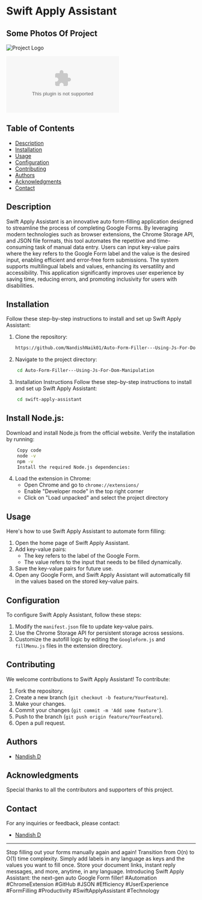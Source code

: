 # Swift Apply Assistant

## Some Photos Of Project


![Project Logo](https://github.com/NandishNaik01/Auto-Form-Filler---Using-Js-For-Dom-Manipulation/assets/147323163/a94a1684-a170-4582-85c2-6bc7bb9642c8)

![Project Documentation](https://github.com/user-attachments/files/15521121/Final.Year.Project.Report.docx)


## Table of Contents

- [Description](#description)
- [Installation](#installation)
- [Usage](#usage)
- [Configuration](#configuration)
- [Contributing](#contributing)
- [Authors](#authors)
- [Acknowledgments](#acknowledgments)
- [Contact](#contact)

## Description

Swift Apply Assistant is an innovative auto form-filling application designed to streamline the process of completing Google Forms. By leveraging modern technologies such as browser extensions, the Chrome Storage API, and JSON file formats, this tool automates the repetitive and time-consuming task of manual data entry. Users can input key-value pairs where the key refers to the Google Form label and the value is the desired input, enabling efficient and error-free form submissions. The system supports multilingual labels and values, enhancing its versatility and accessibility. This application significantly improves user experience by saving time, reducing errors, and promoting inclusivity for users with disabilities.

## Installation

Follow these step-by-step instructions to install and set up Swift Apply Assistant:

1. Clone the repository:

   ```bash
   https://github.com/NandishNaik01/Auto-Form-Filler---Using-Js-For-Dom-Manipulation.git
   ```

2. Navigate to the project directory:

```bash
    cd Auto-Form-Filler---Using-Js-For-Dom-Manipulation
```

3. Installation Instructions
   Follow these step-by-step instructions to install and set up Swift Apply Assistant:

```bash
    cd swift-apply-assistant
```

## Install Node.js:

Download and install Node.js from the official website.
Verify the installation by running:

```bash
    Copy code
    node -v
    npm -v
    Install the required Node.js dependencies:
```

4. Load the extension in Chrome:
   - Open Chrome and go to `chrome://extensions/`
   - Enable "Developer mode" in the top right corner
   - Click on "Load unpacked" and select the project directory

## Usage

Here's how to use Swift Apply Assistant to automate form filling:

1. Open the home page of Swift Apply Assistant.
2. Add key-value pairs:
   - The key refers to the label of the Google Form.
   - The value refers to the input that needs to be filled dynamically.
3. Save the key-value pairs for future use.
4. Open any Google Form, and Swift Apply Assistant will automatically fill in the values based on the stored key-value pairs.

## Configuration

To configure Swift Apply Assistant, follow these steps:

1. Modify the `manifest.json` file to update key-value pairs.
2. Use the Chrome Storage API for persistent storage across sessions.
3. Customize the autofill logic by editing the `GoogleForm.js` and `fillMenu.js` files in the extension directory.

## Contributing

We welcome contributions to Swift Apply Assistant! To contribute:

1. Fork the repository.
2. Create a new branch (`git checkout -b feature/YourFeature`).
3. Make your changes.
4. Commit your changes (`git commit -m 'Add some feature'`).
5. Push to the branch (`git push origin feature/YourFeature`).
6. Open a pull request.

## Authors

- [Nandish D](https://www.linkedin.com/in/nandish-d-naik-39a785257/)

## Acknowledgments

Special thanks to all the contributors and supporters of this project.

## Contact

For any inquiries or feedback, please contact:

- [Nandish D](naik.nandishd@gmail.com)

---

Stop filling out your forms manually again and again! Transition from O(n) to O(1) time complexity. Simply add labels in any language as keys and the values you want to fill once. Store your document links, instant reply messages, and more, anytime, in any language. Introducing Swift Apply Assistant: the next-gen auto Google Form filler! #Automation #ChromeExtension #GitHub #JSON #Efficiency #UserExperience #FormFilling #Productivity #SwiftApplyAssistant #Technology
